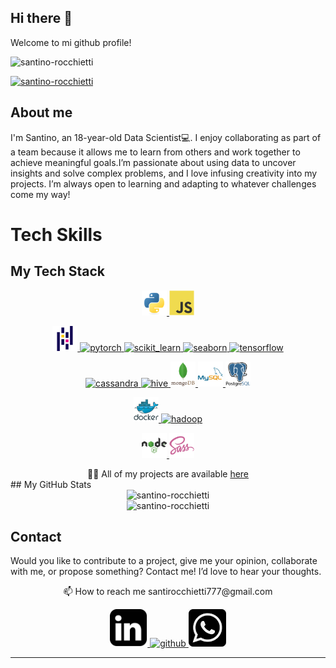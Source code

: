 ## Hi there 👋
Welcome to mi github profile! 

<p align="left"> <img src="https://komarev.com/ghpvc/?username=santino-rocchietti&label=Profile%20views&color=0e75b6&style=flat" alt="santino-rocchietti" /> </p>

<p align="left"> <a href="https://github.com/ryo-ma/github-profile-trophy"><img src="https://github-profile-trophy.vercel.app/?username=santino-rocchietti" alt="santino-rocchietti" /></a> </p>

## About me

I'm Santino, an 18-year-old Data Scientist💻. I enjoy collaborating as part of a team because it allows me to learn from others and work together to achieve meaningful goals.I’m passionate about using data to uncover insights and solve complex problems, and I love infusing creativity into my projects. I’m always open to learning and adapting to whatever challenges come my way!

# Tech Skills
## My Tech Stack
<p align='center'>
    <a href="https://www.python.org" target="_blank" rel="noreferrer"> <img src="https://raw.githubusercontent.com/devicons/devicon/master/icons/python/python-original.svg" alt="python" width="40" height="40"/> </a> 
    <a href="https://developer.mozilla.org/en-US/docs/Web/JavaScript" target="_blank" rel="noreferrer"> <img src="https://raw.githubusercontent.com/devicons/devicon/master/icons/javascript/javascript-original.svg" alt="javascript" width="40" height="40"/> 
</p>

<p align='center'>
    <a href="https://pandas.pydata.org/" target="_blank" rel="noreferrer"> <img src="https://raw.githubusercontent.com/devicons/devicon/2ae2a900d2f041da66e950e4d48052658d850630/icons/pandas/pandas-original.svg" alt="pandas" width="40" height="40"/> </a> 
    <a href="https://pytorch.org/" target="_blank" rel="noreferrer"> <img src="https://www.vectorlogo.zone/logos/pytorch/pytorch-icon.svg" alt="pytorch" width="40" height="40"/> </a> 
    <a href="https://scikit-learn.org/" target="_blank" rel="noreferrer"> <img src="https://upload.wikimedia.org/wikipedia/commons/0/05/Scikit_learn_logo_small.svg" alt="scikit_learn" width="40" height="40"/> </a> 
    <a href="https://seaborn.pydata.org/" target="_blank" rel="noreferrer"> <img src="https://seaborn.pydata.org/_images/logo-mark-lightbg.svg" alt="seaborn" width="40" height="40"/> </a> 
    <a href="https://www.tensorflow.org" target="_blank" rel="noreferrer"> <img src="https://www.vectorlogo.zone/logos/tensorflow/tensorflow-icon.svg" alt="tensorflow" width="40" height="40"/> </a> 
</p>

<p align='center'>
    <a href="https://cassandra.apache.org/" target="_blank" rel="noreferrer"> <img src="https://www.vectorlogo.zone/logos/apache_cassandra/apache_cassandra-icon.svg" alt="cassandra" width="40" height="40"/> </a> 
    <a href="https://hive.apache.org/" target="_blank" rel="noreferrer"> <img src="https://www.vectorlogo.zone/logos/apache_hive/apache_hive-icon.svg" alt="hive" width="40" height="40"/> </a> 
    <a href="https://www.mongodb.com/" target="_blank" rel="noreferrer"> <img src="https://raw.githubusercontent.com/devicons/devicon/master/icons/mongodb/mongodb-original-wordmark.svg" alt="mongodb" width="40" height="40"/> </a> 
    <a href="https://www.mysql.com/" target="_blank" rel="noreferrer"> <img src="https://raw.githubusercontent.com/devicons/devicon/master/icons/mysql/mysql-original-wordmark.svg" alt="mysql" width="40" height="40"/> </a> 
    <a href="https://www.postgresql.org" target="_blank" rel="noreferrer"> <img src="https://raw.githubusercontent.com/devicons/devicon/master/icons/postgresql/postgresql-original-wordmark.svg" alt="postgresql" width="40" height="40"/> </a> 
</p>

<p align='center'>
    <a href="https://www.docker.com/" target="_blank" rel="noreferrer"> <img src="https://raw.githubusercontent.com/devicons/devicon/master/icons/docker/docker-original-wordmark.svg" alt="docker" width="40" height="40"/> </a> 
    <a href="https://hadoop.apache.org/" target="_blank" rel="noreferrer"> <img src="https://www.vectorlogo.zone/logos/apache_hadoop/apache_hadoop-icon.svg" alt="hadoop" width="40" height="40"/> </a> 
</p>
<p align='center'>
    <a href="https://nodejs.org" target="_blank" rel="noreferrer"> <img src="https://raw.githubusercontent.com/devicons/devicon/master/icons/nodejs/nodejs-original-wordmark.svg" alt="nodejs" width="40" height="40"/> </a> 
    <a href="https://sass-lang.com" target="_blank" rel="noreferrer"> <img src="https://raw.githubusercontent.com/devicons/devicon/master/icons/sass/sass-original.svg" alt="sass" width="40" height="40"/> </a>
</p>

<div align="center">
  👨‍💻 All of my projects are available <a href="https://github.com/Santino-Rocchietti?tab=repositories">here</a>
</div>
## My GitHub Stats

<div align="center">
  <img src="https://github-readme-stats.vercel.app/api/top-langs?username=santino-rocchietti&show_icons=true&locale=en&layout=compact" alt="santino-rocchietti" />
</div>

<div align="center">
  <img src="https://github-readme-streak-stats.herokuapp.com/?user=santino-rocchietti&" alt="santino-rocchietti" />
</div>



## Contact 


Would you like to contribute to a project, give me your opinion, collaborate with me, or propose something?
Contact me! I’d love to hear your thoughts.
<div align="center">
    📫 How to reach me santirocchietti777@gmail.com
</div>



<p align="center">
    <a href="https://www.linkedin.com/in/santino-mart%C3%ADn-rocchietti-7aa0b7318">
      <img src='https://github.com/sofiarocchietti/sofiarocchietti/blob/main/img/linkedIn_PNG22.png' alt='linkedin' height='60'>
    </a>
      <a href="https://github.com/Santino-Rocchietti">
      <img src='[image](https://github.com/user-attachments/assets/6508d61c-8213-43b4-91d7-bb0b1d4c655d)' alt='github' height='60'>
    </a>
    <a href="https://api.whatsapp.com/send?phone=5493517166724">
      <img src='https://github.com/sofiarocchietti/sofiarocchietti/blob/main/img/black-and-white-whatsapp-logo-png-clip-art.png' alt='whatsapp' height='60'>
    </a>
</p>

---
